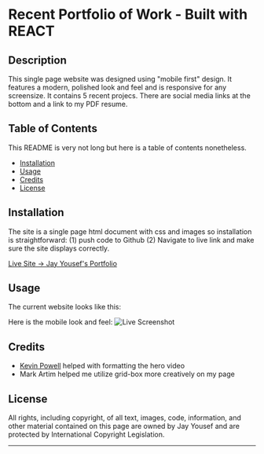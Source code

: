 # Recent Portfolio of Work - Built with REACT

## Description

This single page website was designed using "mobile first" design. It features a modern, polished look and feel and is responsive for any screensize. It contains 5 recent projecs. There are social media links at the bottom and a link to my PDF resume.  

## Table of Contents

This README is very not long but here is a table of contents nonetheless.

* [Installation](#installation)
* [Usage](#usage)
* [Credits](#credits)
* [License](#license)


## Installation

The site is a single page html document with css and images so installation is straightforward: (1) push code to Github (2) Navigate to live link and make sure the site displays correctly.

[Live Site -> Jay Yousef's Portfolio](https://jayyousef.github.io/portfolio-June-2021/) 

## Usage

The current website looks like this:

Here is the mobile look and feel:
![Live Screenshot](./src/assets/jyportfolio.gif)


## Credits 

* [Kevin Powell](https://www.youtube.com/channel/UCJZv4d5rbIKd4QHMPkcABCw) helped with formatting the hero video
* Mark Artim helped me utilize grid-box more creatively on my page


## License

All rights, including copyright, of all text, images, code, information, and other material contained on this page are owned by Jay Yousef and are protected by International Copyright Legislation.

---
